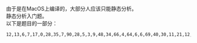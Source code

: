 由于是在MacOS上编译的，大部分人应该只能静态分析。  
静态分析入门题。  
以下是题目的一部分：
```
12,13,6,7,17,0,28,35,7,90,28,5,3,9,48,34,66,4,64,6,6,69,40,30,11,21,12,61,27,84,23,57,6,6,13,53,90,8,12,19
```
